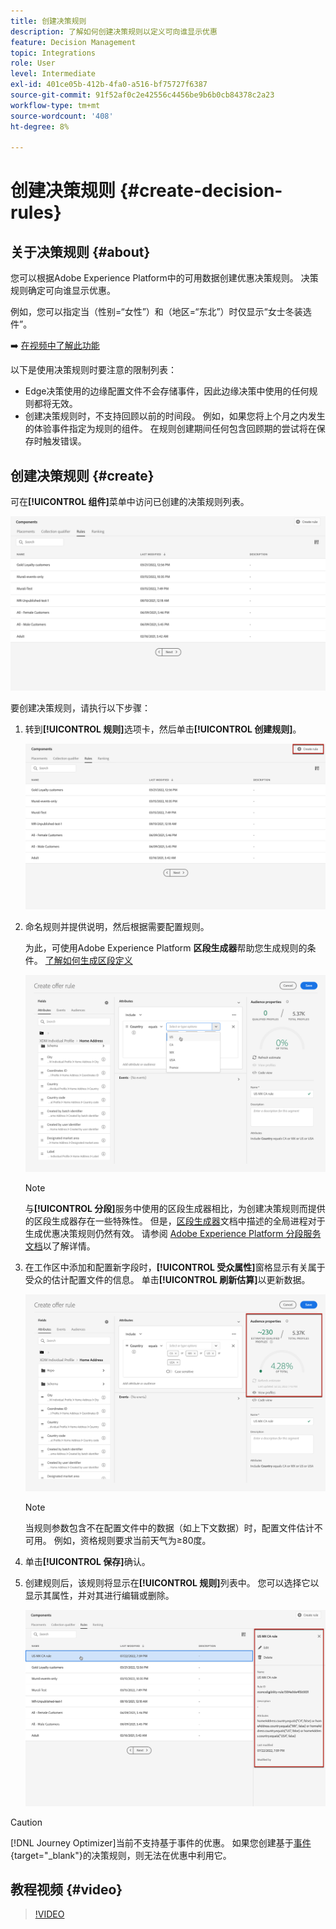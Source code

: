 ```yaml
---
title: 创建决策规则
description: 了解如何创建决策规则以定义可向谁显示优惠
feature: Decision Management
topic: Integrations
role: User
level: Intermediate
exl-id: 401ce05b-412b-4fa0-a516-bf75727f6387
source-git-commit: 91f52af0c2e42556c4456be9b6b0cb84378c2a23
workflow-type: tm+mt
source-wordcount: '408'
ht-degree: 8%

---
```


# 创建决策规则 {#create-decision-rules}

## 关于决策规则 {#about}

您可以根据Adobe Experience Platform中的可用数据创建优惠决策规则。 决策规则确定可向谁显示优惠。

例如，您可以指定当（性别=“女性”）和（地区=“东北”）时仅显示“女士冬装选件”。

➡️ [在视频中了解此功能](#video)

以下是使用决策规则时要注意的限制列表：

* Edge决策使用的边缘配置文件不会存储事件，因此边缘决策中使用的任何规则都将无效。
* 创建决策规则时，不支持回顾以前的时间段。 例如，如果您将上个月之内发生的体验事件指定为规则的组件。 在规则创建期间任何包含回顾期的尝试将在保存时触发错误。
  <!--* Decision requests that use the hub profile will look at the last 100 experience events on the profile to evaluate rules that reference historical experience events.-->

## 创建决策规则 {#create}

可在&#x200B;**[!UICONTROL 组件]**&#x200B;菜单中访问已创建的决策规则列表。

![](../assets/decision_rules_list.png)

要创建决策规则，请执行以下步骤：

1. 转到&#x200B;**[!UICONTROL 规则]**&#x200B;选项卡，然后单击&#x200B;**[!UICONTROL 创建规则]**。

   ![](../assets/offers_decision_rule_creation.png)

1. 命名规则并提供说明，然后根据需要配置规则。

   为此，可使用Adobe Experience Platform **区段生成器**&#x200B;帮助您生成规则的条件。 [了解如何生成区段定义](../../audience/creating-a-segment-definition.md)

   <!--In this example, the rule will target customers that have the "Gold" loyalty level.-->

   ![](../assets/offers_decision_rule_creation_segment.png)

   >[!NOTE]
   >
   >与&#x200B;**[!UICONTROL 分段]**&#x200B;服务中使用的区段生成器相比，为创建决策规则而提供的区段生成器存在一些特殊性。 但是，[区段生成器](../../audience/creating-a-segment-definition.md)文档中描述的全局进程对于生成优惠决策规则仍然有效。 请参阅 [Adobe Experience Platform 分段服务文档](https://experienceleague.adobe.com/docs/experience-platform/segmentation/ui/segment-builder.html?lang=zh-Hans)以了解详情。

1. 在工作区中添加和配置新字段时，**[!UICONTROL 受众属性]**&#x200B;窗格显示有关属于受众的估计配置文件的信息。 单击&#x200B;**[!UICONTROL 刷新估算]**&#x200B;以更新数据。

   ![](../assets/offers_decision_rule_creation_estimate.png)

   >[!NOTE]
   >
   >当规则参数包含不在配置文件中的数据（如上下文数据）时，配置文件估计不可用。 例如，资格规则要求当前天气为≥80度。

1. 单击&#x200B;**[!UICONTROL 保存]**&#x200B;确认。

1. 创建规则后，该规则将显示在&#x200B;**[!UICONTROL 规则]**&#x200B;列表中。 您可以选择它以显示其属性，并对其进行编辑或删除。

   ![](../assets/rule_created.png)

>[!CAUTION]
>
>[!DNL Journey Optimizer]当前不支持基于事件的优惠。 如果您创建基于[事件](https://experienceleague.adobe.com/docs/experience-platform/segmentation/ui/segment-builder.html?lang=zh-Hans#events){target="_blank"}的决策规则，则无法在优惠中利用它。

## 教程视频 {#video}

>[!VIDEO](https://video.tv.adobe.com/v/341363?quality=12&captions=chi_hans)
